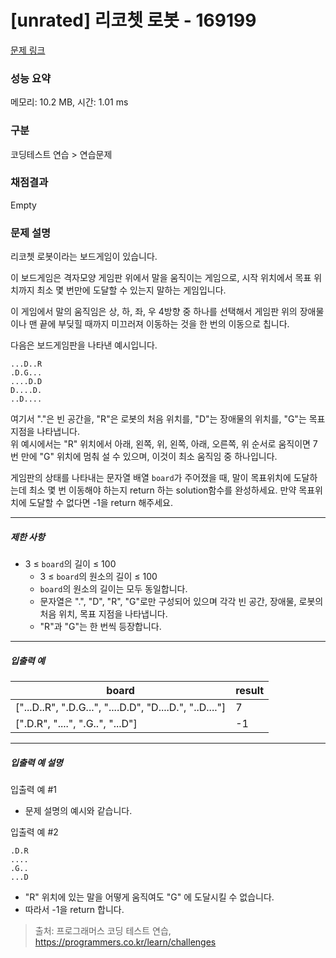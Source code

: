 # [unrated] 리코쳇 로봇 - 169199 

[문제 링크](https://school.programmers.co.kr/learn/courses/30/lessons/169199) 

### 성능 요약

메모리: 10.2 MB, 시간: 1.01 ms

### 구분

코딩테스트 연습 > 연습문제

### 채점결과

Empty

### 문제 설명

<p>리코쳇 로봇이라는 보드게임이 있습니다. </p>

<p>이 보드게임은 격자모양 게임판 위에서 말을 움직이는 게임으로, 시작 위치에서 목표 위치까지 최소 몇 번만에 도달할 수 있는지 말하는 게임입니다. </p>

<p>이 게임에서 말의 움직임은 상, 하, 좌, 우 4방향 중 하나를 선택해서 게임판 위의 장애물이나 맨 끝에 부딪힐 때까지 미끄러져 이동하는 것을 한 번의 이동으로 칩니다. </p>

<p>다음은 보드게임판을 나타낸 예시입니다.</p>
<div class="highlight"><pre class="codehilite"><code>...D..R
.D.G...
....D.D
D....D.
..D....
</code></pre></div>
<p>여기서 "."은 빈 공간을, "R"은 로봇의 처음 위치를, "D"는 장애물의 위치를, "G"는 목표지점을 나타냅니다.<br>
위 예시에서는 "R" 위치에서 아래, 왼쪽, 위, 왼쪽, 아래, 오른쪽, 위 순서로 움직이면 7번 만에 "G" 위치에 멈춰 설 수 있으며, 이것이 최소 움직임 중 하나입니다.</p>

<p>게임판의 상태를 나타내는 문자열 배열 <code>board</code>가 주어졌을 때, 말이 목표위치에 도달하는데 최소 몇 번 이동해야 하는지 return 하는 solution함수를 완성하세요. 만약 목표위치에 도달할 수 없다면 -1을 return 해주세요.</p>

<hr>

<h5>제한 사항</h5>

<ul>
<li>3 ≤ <code>board</code>의 길이 ≤ 100

<ul>
<li>3 ≤ <code>board</code>의 원소의 길이 ≤ 100</li>
<li><code>board</code>의 원소의 길이는 모두 동일합니다.</li>
<li>문자열은 ".", "D", "R", "G"로만 구성되어 있으며 각각 빈 공간, 장애물, 로봇의 처음 위치, 목표 지점을 나타냅니다.</li>
<li>"R"과 "G"는 한 번씩 등장합니다.</li>
</ul></li>
</ul>

<hr>

<h5>입출력 예</h5>
<table class="table">
        <thead><tr>
<th>board</th>
<th>result</th>
</tr>
</thead>
        <tbody><tr>
<td>["...D..R", ".D.G...", "....D.D", "D....D.", "..D...."]</td>
<td>7</td>
</tr>
<tr>
<td>[".D.R", "....", ".G..", "...D"]</td>
<td>-1</td>
</tr>
</tbody>
      </table>
<hr>

<h5>입출력 예 설명</h5>

<p>입출력 예 #1</p>

<ul>
<li>문제 설명의 예시와 같습니다.</li>
</ul>

<p>입출력 예 #2</p>
<div class="highlight"><pre class="codehilite"><code>.D.R
....
.G..
...D
</code></pre></div>
<ul>
<li>"R" 위치에 있는 말을 어떻게 움직여도 "G" 에 도달시킬 수 없습니다.</li>
<li>따라서 -1을 return 합니다.</li>
</ul>


> 출처: 프로그래머스 코딩 테스트 연습, https://programmers.co.kr/learn/challenges